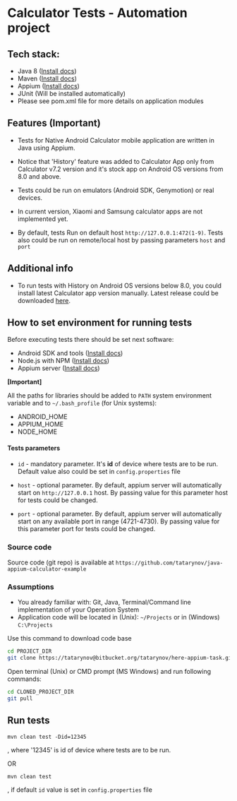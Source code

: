 # Calculator Tests - Automation project
## Tech stack:
- Java 8 ([Install docs](https://docs.oracle.com/javase/8/docs/technotes/guides/install/install_overview.html))
- Maven ([Install docs](http://maven.apache.org/install.html))
- Appium ([Install docs](https://appium.io/docs/en/about-appium/intro/#appium-concepts))
- JUnit (Will be installed automatically)
- Please see pom.xml file for more details on application modules

## Features (Important)
- Tests for Native Android Calculator mobile application are written in Java using Appium.
  
- Notice that 'History' feature was added to Calculator App only from Calculator v7.2 version and it's stock app on Android OS versions from 8.0 and above.
- Tests could be run on emulators (Android SDK, Genymotion) or real devices.
- In current version, Xiaomi and Samsung calculator apps are not implemented
yet.
- By default, tests Run on default host ```http://127.0.0.1:472(1-9)```. Tests also could be run on remote/local host by passing parameters ```host``` and ```port```

## Additional info
- To run tests with History on Android OS versions below 8.0, you could install latest Calculator app version manually. 
Latest release could be downloaded [here](https://www.apkmirror.com/apk/google-inc/google-calculator/).


## How to set environment for running tests
Before executing tests there should be set next software:
- Android SDK and tools ([Install docs](https://developer.android.com/studio/index.html))
- Node.js with NPM ([Install docs](https://nodejs.org/en/download/))
- Appium server ([Install docs](https://appium.io/docs/en/about-appium/intro/#appium-concepts))

**[Important]**

All the paths for libraries should be added to ```PATH``` system environment variable and to ```~/.bash_profile``` (for Unix systems):
- ANDROID_HOME
- APPIUM_HOME
- NODE_HOME


#### Tests parameters

- ```id``` - mandatory parameter. It's **id** of device where tests are to be run.
Default value also could be set in ```config.properties``` file

- ```host``` - optional parameter. By default, appium server will automatically start on ```http://127.0.0.1``` host. 
By passing value for this parameter host for tests could be changed.

- ```port``` - optional parameter. By default, appium server will automatically start on any available port in range (4721-4730). 
By passing value for this parameter port for tests could be changed.


### Source code
Source code (git repo) is available at ```https://github.com/tatarynov/java-appium-calculator-example```


### Assumptions
- You already familiar with: Git, Java, Terminal/Command line implementation of your Operation System
- Application code will be located in (Unix): ```~/Projects``` or in (Windows) ```C:\Projects```

Use this command to download code base
```bash
cd PROJECT_DIR
git clone https://tatarynov@bitbucket.org/tatarynov/here-appium-task.git

```
Open terminal (Unix) or CMD prompt (MS Windows) and run following commands:
```bash
cd CLONED_PROJECT_DIR
git pull
```


## Run tests


```
mvn clean test -Did=12345
```
, where '12345' is id of device where tests are to be run.

OR

```
mvn clean test
```
, if default ```id``` value is set in ```config.properties``` file